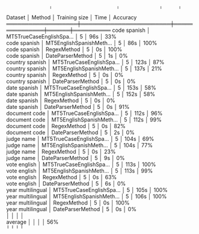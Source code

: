                     ╷                        ╷               ╷      ╷           
  Dataset           │ Method                 │ Training size │ Time │ Accuracy  
 ═══════════════════╪════════════════════════╪═══════════════╪══════╪══════════ 
  code spanish      │ MT5TrueCaseEnglishSpa… │             5 │  96s │      33%  
  code spanish      │ MT5EnglishSpanishMeth… │             5 │  86s │     100%  
  code spanish      │ RegexMethod            │             5 │   0s │     100%  
  code spanish      │ DateParserMethod       │             5 │   1s │       0%  
  country spanish   │ MT5TrueCaseEnglishSpa… │             5 │ 123s │      87%  
  country spanish   │ MT5EnglishSpanishMeth… │             5 │ 137s │      21%  
  country spanish   │ RegexMethod            │             5 │   0s │       0%  
  country spanish   │ DateParserMethod       │             5 │   0s │       0%  
  date spanish      │ MT5TrueCaseEnglishSpa… │             5 │ 153s │      58%  
  date spanish      │ MT5EnglishSpanishMeth… │             5 │ 152s │      58%  
  date spanish      │ RegexMethod            │             5 │   0s │       0%  
  date spanish      │ DateParserMethod       │             5 │   0s │      91%  
  document code     │ MT5TrueCaseEnglishSpa… │             5 │ 112s │      96%  
  document code     │ MT5EnglishSpanishMeth… │             5 │ 112s │      99%  
  document code     │ RegexMethod            │             5 │   0s │      82%  
  document code     │ DateParserMethod       │             5 │   2s │       0%  
  judge name        │ MT5TrueCaseEnglishSpa… │             5 │ 104s │      69%  
  judge name        │ MT5EnglishSpanishMeth… │             5 │ 104s │      77%  
  judge name        │ RegexMethod            │             5 │   0s │      23%  
  judge name        │ DateParserMethod       │             5 │   9s │       0%  
  vote english      │ MT5TrueCaseEnglishSpa… │             5 │ 113s │     100%  
  vote english      │ MT5EnglishSpanishMeth… │             5 │ 113s │      99%  
  vote english      │ RegexMethod            │             5 │   0s │      63%  
  vote english      │ DateParserMethod       │             5 │   6s │       0%  
  year multilingual │ MT5TrueCaseEnglishSpa… │             5 │ 105s │     100%  
  year multilingual │ MT5EnglishSpanishMeth… │             5 │ 106s │     100%  
  year multilingual │ RegexMethod            │             5 │   0s │     100%  
  year multilingual │ DateParserMethod       │             5 │   0s │       0%  
                    │                        │               │      │           
  average           │                        │               │      │      56%  
                    ╵                        ╵               ╵      ╵           
